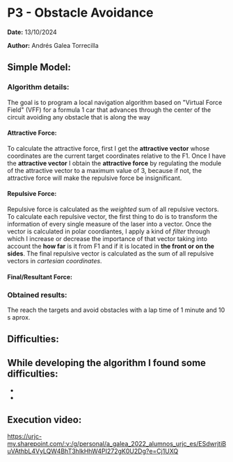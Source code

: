 # P3 - Obstacle Avoidance
**Date:** 13/10/2024

**Author:** Andrés Galea Torrecilla

## Simple Model:

### Algorithm details:
The goal is to program a local navigation algorithm based on "Virtual Force Field" (VFF) for a formula 1 car that advances through the center of the circuit avoiding any obstacle that is along the way

#### Attractive Force:
To calculate the attractive force, first I get the **attractive vector** whose coordinates are the current target coordinates relative to the F1. Once I have the **attractive vector** I obtain the **attractive force** by regulating the module of the attractive vector to a maximum value of 3, because if not, the attractive force will make the repulsive force be insignificant.

#### Repulsive Force:
Repulsive force is calculated as the *weighted* sum of all repulsive vectors.
To calculate each repulsive vector, the first thing to do is to transform the information of every single measure of the laser into a vector.
Once the vector is calculated in polar coordiantes, I apply a kind of *filter* through which I increase or decrease the importance of that vector taking into account the **how far** is it from F1 and if it is located in **the front or on the sides**.
The final repulsive vector is calculated as the sum of all repulsive vectors in *cartesian coordinates*.




#### Final/Resultant Force:

### Obtained results:
The reach the targets and avoid obstacles with a lap time of 1 minute and 10 s aprox.

## Difficulties:

While developing the algorithm I found some difficulties:
  - 
  
  - 

  - 

## Execution video:
https://urjc-my.sharepoint.com/:v:/g/personal/a_galea_2022_alumnos_urjc_es/ESdwrjtiBuVAthbL4VyLQW4BhT3hlkHhW4PI272gK0U2Dg?e=Cj1UXQ


